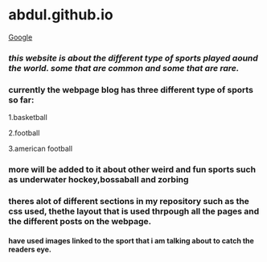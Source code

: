 # abdul.github.io
[Google](https://abdulrazeg.github.io//) 

### _this website is about the different type of sports played aound the world. some that are common and some that are rare._ 

### currently the webpage blog has three different type of sports so far:

1.basketball

2.football

3.american football

### more will be added to it about other weird and fun sports such as underwater hockey,bossaball and zorbing

### theres alot of different sections in my repository such as the css used, thethe layout that is used thrpough all the pages and the different posts on the webpage. 

#### have used images linked to the sport that i am talking about to catch the readers eye.

